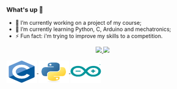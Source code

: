 ### What's up 👋

<!--
**HelkerVonMises/HelkerVonMises** is a ✨ _special_ ✨ repository because its `README.md` (this file) appears on your GitHub profile.
-->

- 🔭 I’m currently working on a project of my course;
- 🌱 I’m currently learning Python, C, Arduino and mechatronics;
- ⚡ Fun fact: i'm trying to improve my skills to a competition.

<div align="center">
  <a href="https://github.com/HelkerVonMises">
  <img height="180em" src="https://github-readme-stats.vercel.app/api?username=HelkerVonMises&show_icons=true&theme=dark&include_all_commits=true&count_private=true"/>
  <img height="180em" src="https://github-readme-stats.vercel.app/api/top-langs/?username=HelkerVonMises&layout=compact&langs_count=7&theme=dark"/>
</div>
<div style="display: inline_block"><br>
  <img align="center" alt="Helker-C" height="60" width="80" src="https://raw.githubusercontent.com/devicons/devicon/master/icons/c/c-original.svg">
  <img align="center" alt="Helker-Python" height="60" width="80" src="https://raw.githubusercontent.com/devicons/devicon/master/icons/python/python-original.svg">
  <img align="center" alt="Helker-Arduino" height="60" width="80" src="https://raw.githubusercontent.com/devicons/devicon/master/icons/arduino/arduino-original.svg">
</div>
  
  ##
